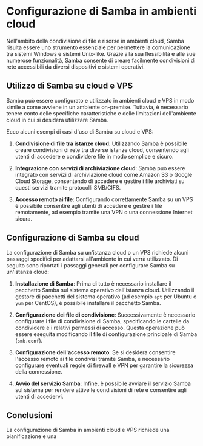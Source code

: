 # Configurazione di Samba in ambienti cloud

Nell'ambito della condivisione di file e risorse in ambienti cloud, Samba risulta essere uno strumento essenziale per permettere la comunicazione tra sistemi Windows e sistemi Unix-like. Grazie alla sua flessibilità e alle sue numerose funzionalità, Samba consente di creare facilmente condivisioni di rete accessibili da diversi dispositivi e sistemi operativi.

## Utilizzo di Samba su cloud e VPS

Samba può essere configurato e utilizzato in ambienti cloud e VPS in modo simile a come avviene in un ambiente on-premise. Tuttavia, è necessario tenere conto delle specifiche caratteristiche e delle limitazioni dell'ambiente cloud in cui si desidera utilizzare Samba.

Ecco alcuni esempi di casi d'uso di Samba su cloud e VPS:

1. **Condivisione di file tra istanze cloud**: Utilizzando Samba è possibile creare condivisioni di rete tra diverse istanze cloud, consentendo agli utenti di accedere e condividere file in modo semplice e sicuro.

2. **Integrazione con servizi di archiviazione cloud**: Samba può essere integrato con servizi di archiviazione cloud come Amazon S3 o Google Cloud Storage, consentendo di accedere e gestire i file archiviati su questi servizi tramite protocolli SMB/CIFS.

3. **Accesso remoto ai file**: Configurando correttamente Samba su un VPS è possibile consentire agli utenti di accedere e gestire i file remotamente, ad esempio tramite una VPN o una connessione Internet sicura.

## Configurazione di Samba su cloud

La configurazione di Samba su un'istanza cloud o un VPS richiede alcuni passaggi specifici per adattarsi all'ambiente in cui verrà utilizzato. Di seguito sono riportati i passaggi generali per configurare Samba su un'istanza cloud:

1. **Installazione di Samba**: Prima di tutto è necessario installare il pacchetto Samba sul sistema operativo dell'istanza cloud. Utilizzando il gestore di pacchetti del sistema operativo (ad esempio `apt` per Ubuntu o `yum` per CentOS), è possibile installare il pacchetto Samba.

2. **Configurazione dei file di condivisione**: Successivamente è necessario configurare i file di condivisione di Samba, specificando le cartelle da condividere e i relativi permessi di accesso. Questa operazione può essere eseguita modificando il file di configurazione principale di Samba (`smb.conf`).

3. **Configurazione dell'accesso remoto**: Se si desidera consentire l'accesso remoto ai file condivisi tramite Samba, è necessario configurare eventuali regole di firewall e VPN per garantire la sicurezza della connessione.

4. **Avvio del servizio Samba**: Infine, è possibile avviare il servizio Samba sul sistema per rendere attive le condivisioni di rete e consentire agli utenti di accedervi.

## Conclusioni

La configurazione di Samba in ambienti cloud e VPS richiede una pianificazione e una